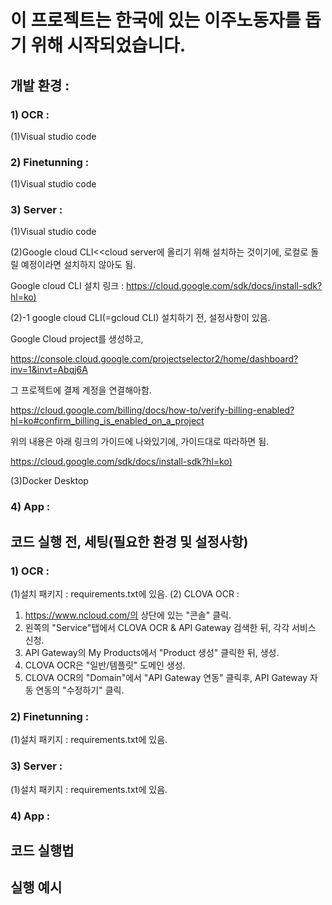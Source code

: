 # 이 프로젝트는 한국에 있는 이주노동자를 돕기 위해 시작되었습니다.

## 개발 환경 :
### 1) OCR :
(1)Visual studio code
### 2) Finetunning :
(1)Visual studio code
### 3) Server :
(1)Visual studio code

(2)Google cloud CLI<<cloud server에 올리기 위해 설치하는 것이기에, 로컬로 돌릴 예정이라면 설치하지 않아도 됨.

Google cloud CLI 설치 링크 : <https://cloud.google.com/sdk/docs/install-sdk?hl=ko)>

(2)-1
google cloud CLI(=gcloud CLI) 설치하기 전, 설정사항이 있음.

Google Cloud project를 생성하고,

<https://console.cloud.google.com/projectselector2/home/dashboard?inv=1&invt=Abqj6A> 

그 프로젝트에 결제 계정을 연결해아함.

<https://cloud.google.com/billing/docs/how-to/verify-billing-enabled?hl=ko#confirm_billing_is_enabled_on_a_project>

위의 내용은 아래 링크의 가이드에 나와있기에, 가이드대로 따라하면 됨.

<https://cloud.google.com/sdk/docs/install-sdk?hl=ko)>

(3)Docker Desktop

### 4) App :






## 코드 실행 전, 세팅(필요한 환경 및 설정사항)

### 1) OCR :
(1)설치 패키지 : requirements.txt에 있음.
(2) CLOVA OCR :
1. https://www.ncloud.com/의 상단에 있는 "콘솔" 클릭.
2. 왼쪽의 "Service"탭에서 CLOVA OCR & API Gateway 검색한 뒤, 각각 서비스 신청.
3. API Gateway의 My Products에서 "Product 생성" 클릭한 뒤, 생성.
4. CLOVA OCR은 "일반/템플릿" 도메인 생성.
5. CLOVA OCR의 "Domain"에서 "API Gateway 연동" 클릭후, API Gateway 자동 연동의 "수정하기" 클릭.
### 2) Finetunning :
(1)설치 패키지 : requirements.txt에 있음.
### 3) Server : 
(1)설치 패키지 : requirements.txt에 있음.
### 4) App :


###

## 코드 실행법

## 실행 예시

